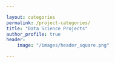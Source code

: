 ```yaml
---

layout: categories
permalink: /project-categories/
title: "Data Science Projects"
author_profile: true
header: 
    image: "/images/header_square.png"

---
```



